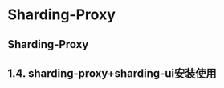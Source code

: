 

# Sharding-Proxy

<!-- 
*** https://blog.csdn.net/Bitter_Li/article/details/122394199
-->


## Sharding-Proxy



## 1.4. sharding-proxy+sharding-ui安装使用  
<!-- 
https://www.cnblogs.com/pypua/p/16546793.html

-->

